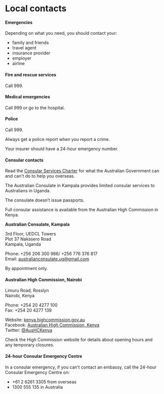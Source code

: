 # Local contacts

#### Emergencies

Depending on what you need, you should contact your:

* family and friends
* travel agent
* insurance provider
* employer
* airline

#### Fire and rescue services

Call 999.

#### Medical emergencies

Call 999 or go to the hospital.

#### Police

Call 999.

Always get a police report when you report a crime.

Your insurer should have a 24-hour emergency number.

#### Consular contacts

Read the [Consular Services Charter](/consular-services/consular-services-charter "Consular Services Charter") for what the Australian Government can and can't do to help you overseas.

The Australian Consulate in Kampala provides limited consular services to Australians in Uganda.

The consulate doesn’t issue passports.

Full consular assistance is available from the Australian High Commission in Kenya.

**Australian Consulate, Kampala**

3rd Floor, UEDCL Towers  
Plot 37 Nakasero Road  
Kampala, Uganda

Phone: +256 206 300 966/ +256 776 376 817  
Email: [australianconsulate.ug@gmail.com](mailto:australianconsulate.ug@gmail.com)

By appointment only.

#### Australian High Commission, Nairobi

Limuru Road, Rosslyn   
Nairobi, Kenya   
  
Phone: +254 20 4277 100   
Fax: +254 20 4277 139   
  
Website: [kenya.highcommission.gov.au](http://www.kenya.highcommission.gov.au/)  
Facebook: [Australian High Commission, Kenya](https://facebook.com/AusHCKenya)  
Twitter: [@AusHCKenya](https://twitter.com/AusHCKenya)

Check the High Commission website for details about opening hours and any temporary closures.

#### 24-hour Consular Emergency Centre

In a consular emergency, if you can't contact an embassy, call the 24-hour Consular Emergency Centre on:

* +61 2 6261 3305 from overseas
* 1300 555 135 in Australia